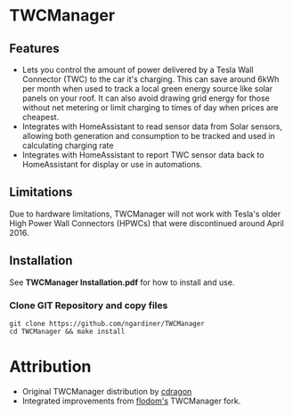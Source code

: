 # TWCManager

## Features
* Lets you control the amount of power delivered by a Tesla Wall Connector (TWC) to the car it's charging.
This can save around 6kWh per month when used to track a local green energy source like solar panels on your roof.  It can also avoid drawing grid energy for those without net metering or limit charging to times of day when prices are cheapest.
* Integrates with HomeAssistant to read sensor data from Solar sensors, allowing both generation and consumption to be tracked and used in calculating charging rate
* Integrates with HomeAssistant to report TWC sensor data back to HomeAssistant for display or use in automations.

## Limitations
Due to hardware limitations, TWCManager will not work with Tesla's older High Power Wall Connectors (HPWCs) that were discontinued around April 2016.

## Installation
See **TWCManager Installation.pdf** for how to install and use.

### Clone GIT Repository and copy files
```
git clone https://github.com/ngardiner/TWCManager
cd TWCManager && make install
```

# Attribution
* Original TWCManager distribution by [cdragon](https://github.com/cdragon/TWCManager)
* Integrated improvements from [flodom's](https://github.com/flodorn/TWCManager) TWCManager fork. 
